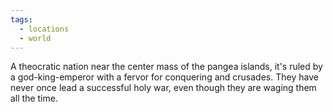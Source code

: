 ```yaml
---
tags:
  - locations
  - world
---
```

A theocratic nation near the center mass of the pangea islands, it's ruled by a god-king-emperor with a fervor for conquering and crusades. They have never once lead a successful holy war, even though they are waging them all the time.